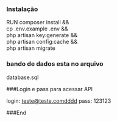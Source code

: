 ### Instalação

RUN composer install && \
    cp .env.example .env && \
    php artisan key:generate && \
    php artisan config:cache && \
    php artisan migrate

### bando de dados esta no arquivo 
database.sql

###Login e pass para acessar API 

login: teste@teste.comdddd
pass: 123123 

###End
